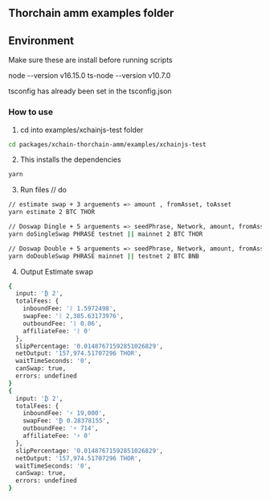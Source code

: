 ## Thorchain amm examples folder

## Environment

Make sure these are install before running scripts

node --version v16.15.0
ts-node --version v10.7.0

tsconfig has already been set in the tsconfig.json

### How to use

1. cd into examples/xchainjs-test folder

```bash
cd packages/xchain-thorchain-amm/examples/xchainjs-test
```

2. This installs the dependencies

```bash
yarn
```

3. Run files // do

```bash
// estimate swap + 3 arguements => amount , fromAsset, toAsset
yarn estimate 2 BTC THOR

// Doswap Dingle + 5 arguements => seedPhrase, Network, amount, fromAsset, toAsset
yarn doSingleSwap PHRASE testnet || mainnet 2 BTC THOR

// Doswap Double + 5 arguements => seedPhrase, Network, amount, fromAsset, toAsset
yarn doDoubleSwap PHRASE mainnet || testnet 2 BTC BNB
```

4. Output
   Estimate swap

```bash
{
  input: '₿ 2',
  totalFees: {
    inboundFee: 'ᚱ 1.5972498',
    swapFee: 'ᚱ 2,385.63173976',
    outboundFee: 'ᚱ 0.06',
    affiliateFee: 'ᚱ 0'
  },
  slipPercentage: '0.01487671592851026829',
  netOutput: '157,974.51707296 THOR',
  waitTimeSeconds: '0',
  canSwap: true,
  errors: undefined
}
{
  input: '₿ 2',
  totalFees: {
    inboundFee: '⚡ 19,000',
    swapFee: '₿ 0.28378155',
    outboundFee: '⚡ 714',
    affiliateFee: '⚡ 0'
  },
  slipPercentage: '0.01487671592851026829',
  netOutput: '157,974.51707296 THOR',
  waitTimeSeconds: '0',
  canSwap: true,
  errors: undefined
}

```
